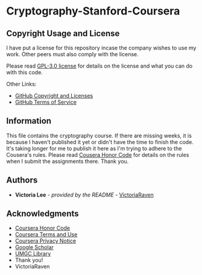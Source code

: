 # Cryptography-Stanford-Coursera
## Copyright Usage and License

I have put a license for this repository incase the company wishes to use my work. Other peers must also comply with the license.

Please read [GPL-3.0 license](LICENSE.md) for details on the license and what you can do with this code.

Other Links:  
- [GitHub Copyright and Licenses](https://docs.github.com/en/repositories/managing-your-repositorys-settings-and-features/customizing-your-repository/licensing-a-repository)
- [GitHub Terms of Service](https://docs.github.com/en/site-policy/github-terms/github-terms-of-service)

## Information

This file contains the cryptography course. If there are missing weeks, it is because I haven't published it yet or didn't have the time to finish the code. It's taking longer for me to publish it here as I'm trying to adhere to the Cousera's rules. Please read [Cousera Honor Code](https://www.coursera.support/s/article/209818863-Coursera-Honor-Code?language=en_US) for details on the rules when I submit the assignments there. Thank you. 

## Authors

  - **Victoria Lee** - *provided by the README* -
    [VictoriaRaven](https://github.com/VictoriaRaven)

## Acknowledgments

- [Coursera Honor Code](https://www.coursera.support/s/article/209818863-Coursera-Honor-Code?language=en_US)
- [Coursera Terms and Use](https://www.coursera.org/about/terms)
- [Coursera Privacy Notice](https://www.coursera.org/about/privacy)
- [Google Scholar](https://scholar.google.com/)
- [UMGC Library](https://libguides.umgc.edu/home)
 - Thank you!
 - VictoriaRaven



